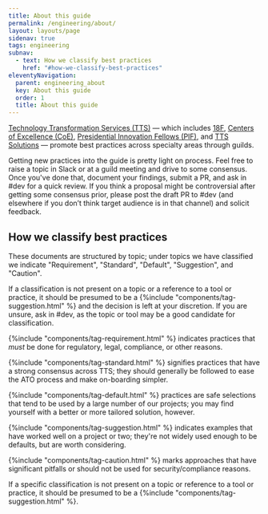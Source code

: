 ```yaml
---
title: About this guide
permalink: /engineering/about/
layout: layouts/page
sidenav: true
tags: engineering
subnav:
  - text: How we classify best practices
    href: "#how-we-classify-best-practices"
eleventyNavigation: 
  parent: engineering_about
  key: About this guide
  order: 1
  title: About this guide
---
```

[Technology Transformation Services (TTS)](https://www.gsa.gov/about-us/organization/federal-acquisition-service/technology-transformation-services) — which includes [18F](https://18f.gsa.gov/), [Centers of Excellence (CoE)](https://coe.gsa.gov/), [Presidential Innovation Fellows (PIF)](https://presidentialinnovationfellows.gov/), and [TTS Solutions](https://www.gsa.gov/about-us/organization/federal-acquisition-service/technology-transformation-services/tts-solutions) — promote best practices across specialty areas through guilds.

Getting new practices into the guide is pretty light on process. Feel free to raise a topic in Slack or at a guild meeting and drive to some consensus. Once you've done that, document your findings, submit a PR, and ask in #dev for a quick review. If you think a proposal might be controversial after getting some consensus prior, please post the draft PR to #dev (and elsewhere if you don’t think target audience is in that channel) and solicit feedback.

## How we classify best practices

These documents are structured by topic; under topics we have classified we indicate "Requirement",
"Standard", "Default", "Suggestion", and "Caution".

If a classification is not present on a topic or a reference to a tool or practice, it should be presumed
to be a {%include "components/tag-suggestion.html" %} and the decision is left at your discretion. If you are unsure, ask in #dev, as the topic or tool may be a good candidate for classification.

{%include "components/tag-requirement.html" %} indicates practices that _must_ be done for
regulatory, legal, compliance, or other reasons.

{%include "components/tag-standard.html" %} signifies practices that have a strong consensus across TTS; they
should generally be followed to ease the ATO process and make on-boarding
simpler.

{%include "components/tag-default.html" %} practices are safe selections that tend to be used by a large number of our
projects; you may find yourself with a better or more tailored solution,
however.

{%include "components/tag-suggestion.html" %} indicates examples that have worked well on a project or two;
they're not widely used enough to be defaults, but are worth considering.

{%include "components/tag-caution.html" %} marks approaches that have significant pitfalls or should not be used for
security/compliance reasons.

If a specific classification is not present on a topic or reference to a tool or practice, it should be presumed
to be a {%include "components/tag-suggestion.html" %}.
